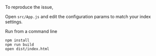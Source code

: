 To reproduce the issue, 

Open `src/App.js` and edit the configuration params to match your index settings.

Run from a command line
```
npm install
npm run build
open dist/index.html
```

